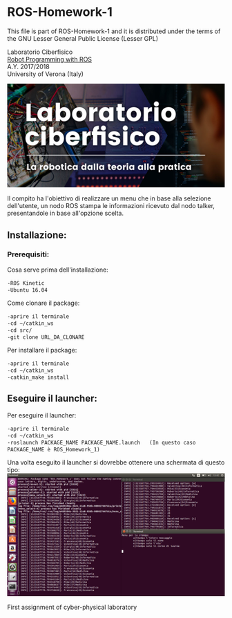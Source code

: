 # ROS-Homework-1

This file is part of ROS-Homework-1 and it is distributed under the terms of the
GNU Lesser General Public License (Lesser GPL)

Laboratorio Ciberfisico<br>
[Robot Programming with ROS](http://profs.scienze.univr.it/~bloisi/corsi/ciberfisico.html)<br>
A.Y. 2017/2018<br>
University of Verona (Italy)

![laboratorio ciberfisico](img/cyberphysical-lab.jpg)

Il compito ha l'obiettivo di realizzare un menu che in base alla selezione dell'utente, un nodo ROS stampa le informazioni ricevuto dal nodo talker, presentandole in base all'opzione scelta.

## Installazione:
  ### Prerequisiti:
  Cosa serve prima dell'installazione:
  ```
  -ROS Kinetic
  -Ubuntu 16.04
  ```
  Come clonare il package:
  ```
  -aprire il terminale
  -cd ~/catkin_ws
  -cd src/
  -git clone URL_DA_CLONARE
  ```
  Per installare il package:
  ```
  -aprire il terminale
  -cd ~/catkin_ws
  -catkin_make install
  ```
## Eseguire il launcher:
   Per eseguire il launcher:
   ```
  -aprire il terminale
  -cd ~/catkin_ws
  -roslaunch PACKAGE_NAME PACKAGE_NAME.launch   (In questo caso PACKAGE_NAME è ROS_Homework_1)
  ```
  Una volta eseguito il launcher si dovrebbe ottenere una schermata di questo tipo:
  ![Esecuzione](img/example_run.png)

First assignment of cyber-physical laboratory
